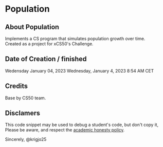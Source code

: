 # Population

## About Population

Implements a CS program that simulates population growth over time.
Created as a project for xCS50's Challenge.

##  Date of Creation / finished

Wedensday January 04, 2023
Wednesday, January 4, 2023 8:54 AM CET

##  Credits

Base by CS50 team.

##  Disclamers

This code snippet may be used to debug
a student's code, but don't copy it,
Please be aware, and respect the [academic honesty policy](https://cs50.harvard.edu/x/2023/honesty/).


Sincerely,
@krigjo25
